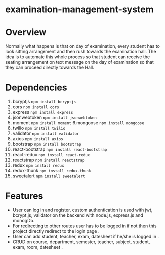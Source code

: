 # examination-management-system
# Overview
Normally what happens is that on day of examination, every student has to look sitting arrangement and then rush towards the examination hall. The idea is to automate this whole process so that student can receive the seating arrangement on text message on the day of examination so that they can proceed directly towards the Hall.

# Dependencies
1. bcryptjs `npm install bcryptjs`
2. cors `npm install cors`
3. express `npm install express`
4. jsonwebtoken `npm install jsonwebtoken`
5. moment `npm install moment`
6.mongoose `npm install mongoose`
7. twilio `npm install twilio`
8. validator `npm install validator`
9. axios `npm install axios`
10. bootstrap `npm install bootstrap`
11. react-bootstrap `npm install react-bootstrap`
12. react-redux `npm install react-redux`
13. reactstrap `npm install reactstrap`
14. redux `npm install redux`
15. redux-thunk `npm install redux-thunk`
16. sweetalert `npm install sweetalert`

# Features
* User can log in and register, custom authentication is used with jwt, 
   bcrypt.js, validator on the backend with node.js, express.js and  monogDb.
* For redirecting to other routes user has to be logged in if not then this project directly           redirect to the login page .
* User can  add  student, teacher, exam, datesheet  if he/she  is logged in .
* CRUD on course, department, semester, teacher, subject, student, exam, room, datesheet .

